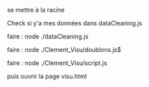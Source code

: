 se mettre à la racine

Check si y'a mes données dans dataCleaning.js

faire : node ./dataCleaning.js

faire : node ./Clement_Visu/doublons.js$

faire : node ./Clement_Visu/script.js

puis ouvrir la page visu.html
